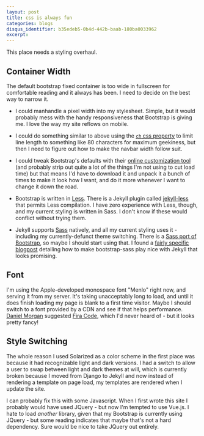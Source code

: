 ```yaml
---
layout: post
title: css is always fun
categories: blogs
disqus_identifier: b35edeb5-0b4d-442b-baab-180ba0033962
excerpt:
---
```


This place needs a styling overhaul.

## Container Width

The default bootstrap fixed container is too wide in fullscreen for comfortable reading and it always has been. I need to decide on the best way to narrow it.

- I could manhandle a pixel width into my stylesheet.  Simple, but it would probably mess with the handy responsiveness that Bootstrap is giving me.  I love the way my site reflows on mobile.

- I could do something similar to above using the [`ch` css property](https://css-tricks.com/the-lengths-of-css/#article-header-id-11) to limit line length to something like 80 characters for maximum geekiness, but then I need to figure out how to make the navbar width follow suit.

- I could tweak Bootstrap's defaults with their [online customization tool](https://getbootstrap.com/customize) (and probably strip out quite a lot of the things I'm not using to cut load time) but that means I'd have to download it and unpack it a bunch of times to make it look how I want, and do it more whenever I want to change it down the road.

- Bootstrap is written in [Less](http://lesscss.org/).  There is a Jekyll plugin called [jekyll-less](https://rubygems.org/gems/jekyll-less) that permits Less compilation.  I have zero experience with Less, though, and my current styling is written in Sass.  I don't know if these would conflict without trying them.

- Jekyll supports [Sass](http://sass-lang.com/) natively, and all my current styling uses it - including my currently-defunct theme switching.  There is a [Sass port of Bootstrap](https://github.com/twbs/bootstrap-sass/tags), so maybe I should start using that.  I found a [fairly specific blogpost](http://veithen.github.io/2015/03/26/jekyll-bootstrap.html) detailing how to make bootstrap-sass play nice with Jekyll that looks promising.

## Font

I'm using the Apple-developed monospace font "Menlo" right now, and serving it from my server.  It's taking unacceptably long to load, and until it does finish loading my page is blank to a first time visitor.  Maybe I should switch to a font provided by a CDN and see if that helps performance.  [Daniel Morgan](http://danielmorgan.co.uk/) suggested [Fira Code](https://github.com/tonsky/FiraCode), which I'd never heard of - but it looks pretty fancy!

## Style Switching

The whole reason I used Solarized as a color scheme in the first place was because it had recognizable light and dark versions.  I had a switch to allow a user to swap between light and dark themes at will, which is currently broken because I moved from Django to Jekyll and now instead of rendering a template on page load, my templates are rendered when I update the site.

I can probably fix this with some Javascript.  When I first wrote this site I probably would have used JQuery - but now I'm tempted to use Vue.js.  I hate to load _another_ library, given that my Bootstrap is currently using JQuery - but some reading indicates that maybe that's not a hard dependency.  Sure would be nice to take JQuery out entirely.
